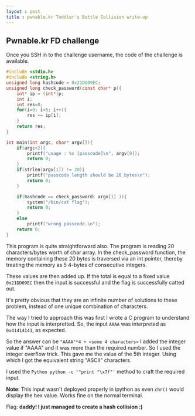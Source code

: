 ```yaml
---
layout : post
title : pwnable.kr Toddler's Bottle Collision write-up
---
```


## Pwnable.kr FD challenge

Once you SSH in to the challenge username, the code of the challenge is
available.

```C
#include <stdio.h>
#include <string.h>
unsigned long hashcode = 0x21DD09EC;
unsigned long check_password(const char* p){
	int* ip = (int*)p;
	int i;
	int res=0;
	for(i=0; i<5; i++){
		res += ip[i];
	}
	return res;
}

int main(int argc, char* argv[]){
	if(argc<2){
		printf("usage : %s [passcode]\n", argv[0]);
		return 0;
	}
	if(strlen(argv[1]) != 20){
		printf("passcode length should be 20 bytes\n");
		return 0;
	}

	if(hashcode == check_password( argv[1] )){
		system("/bin/cat flag");
		return 0;
	}
	else
		printf("wrong passcode.\n");
	return 0;
}
```

This program is quite straightforward also. The program is reading 20 characters/bytes worth of char array.
In the check_password function, the memory containing these 20 bytes is traversed via an int pointer, thereby
treating the memory as 5 4-bytes of consecutive integers.

These values are then added up. If the total is equal to a fixed value `0x21DD09EC` then the input is successful
and the flag is successfully catted out.

It's pretty obvious that they are an infinite number of solutions to these problem, instead of one unique combination of
characters.

The way I tried to approach this was first I wrote a C program to understand how the input is interpretted.
So, the input `AAAA` was interpreted as `0x41414141`, as expected.

So the answer can be `"AAAA"*4 + <some 4 characters>`
I added the integer value if "AAAA" and it was more than the required number. So I used the integer overflow trick.
This gave me the value of the 5th integer. Using which I got the equivalent string "ASCII" characters.

I used the ```Python python -c '"print "\x7f"'``` method to craft the required input.

__Note__: This input wasn't deployed properly in ipython as even `chr()` would display the hex value.
Works fine on the normal terminal.


Flag: __daddy! I just managed to create a hash collision :)__

